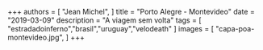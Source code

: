 +++
authors = [
    "Jean Michel",
]
title = "Porto Alegre - Montevideo"
date = "2019-03-09"
description = "A viagem sem volta"
tags = [
    "estradadoinferno","brasil","uruguay","velodeath"
]
images = [
    "capa-poa-montevideo.jpg",
]
+++
<!--
Em novembro de 2017, depois da Hardbrakers Grandtour (São Paulo até Buzios-RJ), definitivamente precisávamos de um pouco de descanso.
Duas semanas após a tour, decidimos conhecer o extremo sul do Brasil e o litoral paradisíaco Uruguaio.
Ainda no centro de São Paulo, conseguimos uma carona, o motorista ... -->
 <!--more-->
